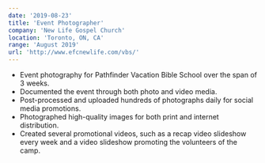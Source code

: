 ```yaml
---
date: '2019-08-23'
title: 'Event Photographer'
company: 'New Life Gospel Church'
location: 'Toronto, ON, CA'
range: 'August 2019'
url: 'http://www.efcnewlife.com/vbs/'
---
```


- Event photography for Pathfinder Vacation Bible School over the span of 3 weeks.
- Documented the event through both photo and video media.
- Post-processed and uploaded hundreds of photographs daily for social media promotions.
- Photographed high-quality images for both print and internet distribution.
- Created several promotional videos, such as a recap video slideshow every week and a video slideshow promoting the volunteers of the camp.
